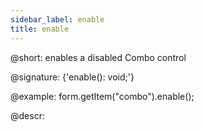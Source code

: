 ```yaml
---
sidebar_label: enable
title: enable
---          
```


@short: enables a disabled Combo control

@signature: {'enable(): void;'}

@example:
form.getItem("combo").enable();

@descr:
